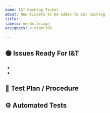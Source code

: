 ```yaml
---
name: I&T Backlog Ticket
about: New tickets to be added to I&T backlog
title: ''
labels: needs:triage
assignees: viviant100

---
```


<!-- TO BE COMPLETED BY DEV TEAM -->

## 🟢 Issues Ready For I&T
<!-- Add parent themes or epics that should be added to the I&T backlog to begin testing -->
* 
* 

<!-- TO BE COMPLETED BY I&T TEAM -->

## 📜 Test Plan / Procedure
<!-- Link to test plan and/or procedure below, if applicable -->


## ⚙️ Automated Tests
<!-- Link to automated tests, if applicable -->
